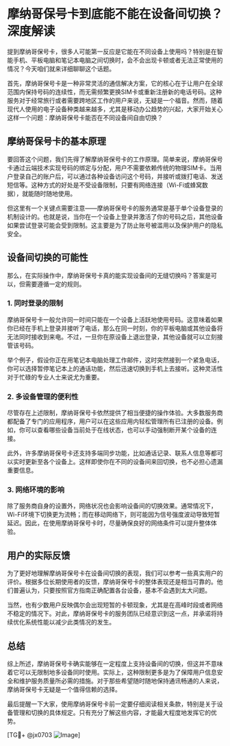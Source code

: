 # 摩纳哥保号卡到底能不能在设备间切换？深度解读

提到摩纳哥保号卡，很多人可能第一反应是它能在不同设备上使用吗？特别是在智能手机、平板电脑和笔记本电脑之间切换时，会不会出现卡顿或者无法正常使用的情况？今天咱们就来详细聊聊这个话题。

首先，摩纳哥保号卡是一种非常灵活的通信解决方案，它的核心在于让用户在全球范围内保持号码的连续性，而无需频繁更换SIM卡或重新注册新的电话号码。这种服务对于经常旅行或者需要跨地区工作的用户来说，无疑是一个福音。然而，随着现代人使用的电子设备种类越来越多，尤其是移动办公趋势的兴起，大家开始关心这样一个问题：摩纳哥保号卡能否在不同设备间自由切换？

## 摩纳哥保号卡的基本原理

要回答这个问题，我们先得了解摩纳哥保号卡的工作原理。简单来说，摩纳哥保号卡通过云端技术实现号码的绑定与分配，用户不需要依赖传统的物理SIM卡。当用户登录自己的账户后，可以通过各种设备访问这个号码，并接听或拨打电话、发送短信等。这种方式的好处是不受设备限制，只要有网络连接（Wi-Fi或蜂窝数据），就能随时随地使用。

但这里有一个关键点需要注意——摩纳哥保号卡的服务通常是基于单个设备登录的机制设计的。也就是说，当你在一个设备上登录并激活了你的号码之后，其他设备如果尝试登录可能会受到限制。这主要是为了防止账号被滥用以及保护用户的隐私安全。

## 设备间切换的可能性

那么，在实际操作中，摩纳哥保号卡真的能实现设备间的无缝切换吗？答案是可以，但需要遵循一定的规则。

### 1. 同时登录的限制
摩纳哥保号卡一般允许同一时间只能在一个设备上活跃地使用号码。这意味着如果你已经在手机上登录并接听了电话，那么在同一时刻，你的平板电脑或其他设备将无法同时接收到来电。不过，一旦你在原设备上退出登录，其他设备就可以立刻接管该号码。

举个例子，假设你正在用笔记本电脑处理工作邮件，这时突然接到一个紧急电话，你可以选择暂停笔记本上的通话功能，然后迅速切换到手机上去接听。这种灵活性对于忙碌的专业人士来说尤为重要。

### 2. 多设备管理的便利性
尽管存在上述限制，摩纳哥保号卡依然提供了相当便捷的操作体验。大多数服务商都配备了专门的应用程序，用户可以在这些应用内轻松管理所有已注册的设备。例如，你可以查看哪些设备当前处于在线状态，也可以手动强制断开某个设备的连接。

此外，许多摩纳哥保号卡还支持多端同步功能，比如通话记录、联系人信息等都可以实时更新至各个设备上。这样即使你在不同的设备间来回切换，也不必担心遗漏重要信息。

### 3. 网络环境的影响
除了服务商自身的设置外，网络状况也会影响设备间的切换效果。通常情况下，Wi-Fi环境下切换更为流畅；而在移动网络下，则可能因为信号强度波动导致短暂延迟。因此，在使用摩纳哥保号卡时，尽量确保良好的网络条件可以提升整体体验。

## 用户的实际反馈

为了更好地理解摩纳哥保号卡在设备间切换的表现，我们可以参考一些真实用户的评价。根据多位长期使用者的反馈，摩纳哥保号卡的整体表现还是相当可靠的。他们普遍认为，只要按照官方指南正确配置各台设备，基本不会遇到太大问题。

当然，也有少数用户反映偶尔会出现短暂的卡顿现象，尤其是在高峰时段或者网络不稳定的情况下。对此，摩纳哥保号卡的服务团队已经意识到这一点，并承诺将持续优化系统性能以减少此类情况的发生。

## 总结

综上所述，摩纳哥保号卡确实能够在一定程度上支持设备间的切换，但这并不意味着它可以无限制地多设备同时使用。实际上，这种限制更多是为了保障用户信息安全和维护服务质量所必需的措施。对于那些希望随时随地保持通讯畅通的人来说，摩纳哥保号卡无疑是一个值得信赖的选择。

最后提醒一下大家，使用摩纳哥保号卡前一定要仔细阅读相关条款，特别是关于设备管理和切换的具体规定。只有充分了解这些内容，才能最大程度地发挥它的优势。

[TG💪+ @jx0703 ![Image](https://github.com/user-attachments/assets/dbca1d08-cadb-493c-b0ec-ad6f7a83f270)]